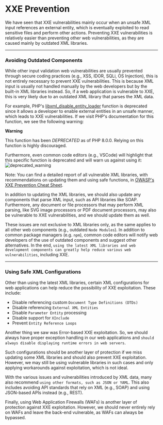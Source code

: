 # XXE Prevention

We have seen that XXE vulnerabilities mainly occur when an unsafe XML input references an external entity, which is eventually exploited to read sensitive files and perform other actions. Preventing XXE vulnerabilities is relatively easier than preventing other web vulnerabilities, as they are caused mainly by outdated XML libraries.

***

### Avoiding Outdated Components

While other input validation web vulnerabilities are usually prevented through secure coding practices (e.g., XSS, IDOR, SQLi, OS Injection), this is not entirely necessary to prevent XXE vulnerabilities. This is because XML input is usually not handled manually by the web developers but by the built-in XML libraries instead. So, if a web application is vulnerable to XXE, this is very likely due to an outdated XML library that parses the XML data.

For example, PHP's [libxml\_disable\_entity\_loader](https://www.php.net/manual/en/function.libxml-disable-entity-loader.php) function is deprecated since it allows a developer to enable external entities in an unsafe manner, which leads to XXE vulnerabilities. If we visit PHP's documentation for this function, we see the following warning:

**Warning**

This function has been _DEPRECATED_ as of PHP 8.0.0. Relying on this function is highly discouraged.

Furthermore, even common code editors (e.g., VSCode) will highlight that this specific function is deprecated and will warn us against using it: ![deprecated\_warning](https://academy.hackthebox.com/storage/modules/134/web\_attacks\_xxe\_deprecated\_warning.jpg)

Note: You can find a detailed report of all vulnerable XML libraries, with recommendations on updating them and using safe functions, in [OWASP's XXE Prevention Cheat Sheet](https://cheatsheetseries.owasp.org/cheatsheets/XML\_External\_Entity\_Prevention\_Cheat\_Sheet.html#php).

In addition to updating the XML libraries, we should also update any components that parse XML input, such as API libraries like SOAP. Furthermore, any document or file processors that may perform XML parsing, like SVG image processors or PDF document processors, may also be vulnerable to XXE vulnerabilities, and we should update them as well.

These issues are not exclusive to XML libraries only, as the same applies to all other web components (e.g., outdated `Node Modules`). In addition to common package managers (e.g. `npm`), common code editors will notify web developers of the use of outdated components and suggest other alternatives. In the end, `using the latest XML libraries and web development components can greatly help reduce various web vulnerabilities`, including XXE.

***

### Using Safe XML Configurations

Other than using the latest XML libraries, certain XML configurations for web applications can help reduce the possibility of XXE exploitation. These include:

* Disable referencing custom `Document Type Definitions (DTDs)`
* Disable referencing `External XML Entities`
* Disable `Parameter Entity` processing
* Disable support for `XInclude`
* Prevent `Entity Reference Loops`

Another thing we saw was Error-based XXE exploitation. So, we should always have proper exception handling in our web applications and `should always disable displaying runtime errors in web servers`.

Such configurations should be another layer of protection if we miss updating some XML libraries and should also prevent XXE exploitation. However, we may still be using vulnerable libraries in such cases and only applying workarounds against exploitation, which is not ideal.

With the various issues and vulnerabilities introduced by XML data, many also recommend `using other formats, such as JSON or YAML`. This also includes avoiding API standards that rely on XML (e.g., SOAP) and using JSON-based APIs instead (e.g., REST).

Finally, using Web Application Firewalls (WAFs) is another layer of protection against XXE exploitation. However, we should never entirely rely on WAFs and leave the back-end vulnerable, as WAFs can always be bypassed.
